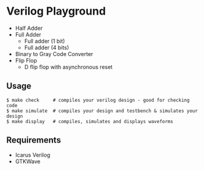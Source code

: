 # Verilog Playground
* Half Adder
* Full Adder
    * Full adder (1 bit)
    * Full adder (4 bits)
* Binary to Gray Code Converter
* Flip Flop
    * D flip flop with asynchronous reset

## Usage
```shell
$ make check     # compiles your verilog design - good for checking code
$ make simulate  # compiles your design and testbench & simulates your design
$ make display   # compiles, simulates and displays waveforms
```

## Requirements
* Icarus Verilog
* GTKWave